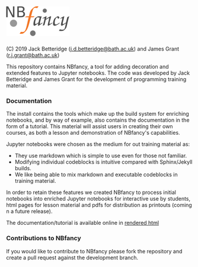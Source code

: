 # <img alt="NBfancy" src="https://raw.githubusercontent.com/JDBetteridge/nbfancy/master/nbfancy/nbfancylogo.png" height="80">

(C) 2019 Jack Betteridge (j.d.betteridge@bath.ac.uk) and James Grant (r.j.grant@bath.ac.uk)

This repository contains NBfancy,
a tool for adding decoration and extended features to Jupyter notebooks.
The code was developed by Jack Betteridge and James Grant
for the development of programming training material.

### Documentation

The install contains the tools which make up the build system for enriching notebooks,
and by way of example, also contains the documentation in the form of a tutorial.
This material will assist users in creating their own courses,
as both a lesson and demonstration of NBfancy's capabilities.

Jupyter notebooks were chosen as the medium for out training material as:

*  They use markdown which is simple to use even for those not familiar.
*  Modifying individual codeblocks is intuitive compared with Sphinx/Jekyll builds.
*  We like being able to mix markdown and executable codeblocks in training material.

In order to retain these features we created NBfancy to process initial notebooks
into enriched Jupyter notebooks for interactive use by students,
html pages for lesson material
and pdfs for distribution as printouts (coming n a future release).

The documentation/tutorial is available online in
[rendered html](https://jdbetteridge.github.io/nbfancy/00_schedule.html)

### Contributions to NBfancy

If you would like to contribute to NBfancy please fork the repository and create a pull request against the development branch.

